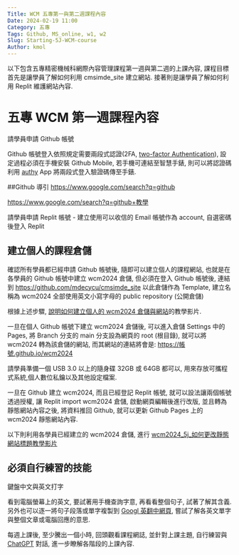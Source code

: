 ```yaml
---
Title: WCM 五專第一與第二週課程內容
Date: 2024-02-19 11:00
Category: 五專
Tags: Github, MS_online, w1, w2
Slug: Starting-5J-WCM-course
Author: kmol
---
```


以下包含五專精密機械科網際內容管理課程第一週與第二週的上課內容, 課程目標首先是讓學員了解如何利用 cmsimde_site 建立網站. 接著則是讓學員了解如何利用 Replit 維護網站內容.

<!-- PELICAN_END_SUMMARY -->

# 五專 WCM 第一週課程內容
請學員申請 Github 帳號

Github 帳號登入依照規定需要兩段式認證(2FA, [two-factor Authentication]), 設定過程必須在手機安裝 Github Mobile, 若手機可連結至智慧手錶, 則可以將認證碼利用 [authy] App 將兩段式登入驗證碼傳至手錶.

[two-factor Authentication]: https://docs.github.com/en/authentication/securing-your-account-with-two-factor-authentication-2fa
[authy]: https://authy.com/

##Github 導引
<https://www.google.com/search?q=github>

<https://www.google.com/search?q=github+教學>

請學員申請 Replit 帳號 - 建立使用可以收信的 Email 帳號作為 account, 自選密碼後登入 Replit

## 建立個人的課程倉儲
確認所有學員都已經申請 Github 帳號後, 隨即可以建立個人的課程網站, 也就是在各學員的 Github 帳號中建立 wcm2024 倉儲, 但必須在登入 Github 帳號後, 連結到 <https://github.com/mdecycu/cmsimde_site> 以此倉儲作為 Template, 建立名稱為 wcm2024 全部使用英文小寫字母的 public repository (公開倉儲)

根據上述步驟, [說明如何建立個人的 wcm2024 倉儲與網站]的教學影片.

[說明如何建立個人的 wcm2024 倉儲與網站]: https://nfuedu-my.sharepoint.com/:v:/g/personal/yen_nfu_edu_tw/EUPknuYriNVHrc5E8RCHOR8B1YEe9JmE56nCjYMBxl-9jA?nav=eyJyZWZlcnJhbEluZm8iOnsicmVmZXJyYWxBcHAiOiJPbmVEcml2ZUZvckJ1c2luZXNzIiwicmVmZXJyYWxBcHBQbGF0Zm9ybSI6IldlYiIsInJlZmVycmFsTW9kZSI6InZpZXciLCJyZWZlcnJhbFZpZXciOiJNeUZpbGVzTGlua0NvcHkifX0&e=Kk08jv

一旦在個人 Github 帳號下建立 wcm2024 倉儲後, 可以進入倉儲 Settings 中的 Pages, 將 Branch 分支的 main 分支設為網頁的 root (根目錄), 就可以將 wcm2024 轉為該倉儲的網站, 而其網站的連結將會是: https://帳號.github.io/wcm2024

請學員準備一個 USB 3.0 以上的隨身碟 32GB 或 64GB 都可以, 用來存放可攜程式系統,個人數位私鑰以及其他設定檔案.

一旦在 Github 建立 wcm2024, 而且已經登記 Replit 帳號, 就可以設法讓兩個帳號透過授權, 讓 Replit import wcm2024 倉儲, 啟動網頁編輯後進行改版, 並且轉為靜態網站內容之後, 將資料推回 Github, 就可以更新 Github Pages 上的 wcm2024 靜態網站內容.

以下則利用各學員已經建立的 wcm2024 倉儲, 進行 [wcm2024_5j_如何更改靜態網站標題教學影片]

[wcm2024_5j_如何更改靜態網站標題教學影片]: https://nfuedu-my.sharepoint.com/:v:/g/personal/yen_nfu_edu_tw/ETIDAS5fcBtGsqTyAOzKYKMBvSNFy1TFvZPtA4tC8H61pQ?nav=eyJyZWZlcnJhbEluZm8iOnsicmVmZXJyYWxBcHAiOiJPbmVEcml2ZUZvckJ1c2luZXNzIiwicmVmZXJyYWxBcHBQbGF0Zm9ybSI6IldlYiIsInJlZmVycmFsTW9kZSI6InZpZXciLCJyZWZlcnJhbFZpZXciOiJNeUZpbGVzTGlua0NvcHkifX0&e=lJTFXU

## 必須自行練習的技能
鍵盤中文與英文打字

看到電腦螢幕上的英文, 要試著用手機查詢字意, 再看看整個句子, 試著了解其含義. 另外也可以逐一將句子段落或單字複製到 [Googl 英翻中網頁](https://translate.google.com.tw/?hl=zh-TW&sl=en), 嘗試了解各英文單字與整個文章或電腦回應的意思.

每週上課後, 至少騰出一個小時, 回頭觀看課程網誌, 並針對上課主題, 自行練習與 [ChatGPT](https://chat.openai.com/auth/login) 對話, 進一步瞭解各階段的上課內容.